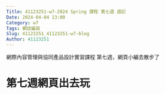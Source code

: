 ```yaml
---
Title: 41123251-w7-2024 Spring 課程 第七週 週記
Date: 2024-04-04 13:00
Category: w7
Tags: 網誌編寫
Slug: 41123251_41123251-w7-blog
Author: 41123251
---
```


網際內容管理與協同產品設計實習課程 第七週，網頁小編去散步了

<!-- PELICAN_END_SUMMARY -->

# 第七週網頁出去玩